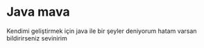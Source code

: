 # Java mava

Kendimi geliştirmek için java ile bir şeyler deniyorum hatam varsan bildirirseniz sevinirim

